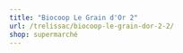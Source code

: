 ```yaml
---
title: "Biocoop Le Grain d'Or 2"
url: /trelissac/biocoop-le-grain-dor-2-2/
shop: supermarché
---
```

